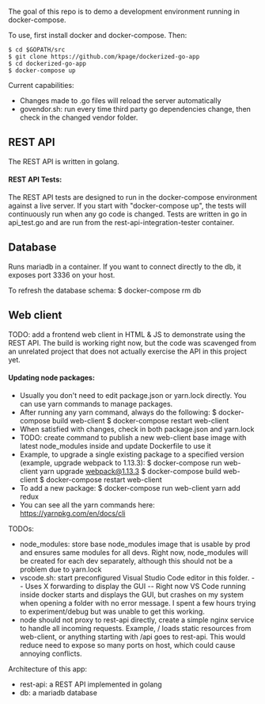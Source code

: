 The goal of this repo is to demo a development environment running in docker-compose.

To use, first install docker and docker-compose.  Then:

    $ cd $GOPATH/src
    $ git clone https://github.com/kpage/dockerized-go-app
    $ cd dockerized-go-app
    $ docker-compose up

Current capabilities:

- Changes made to .go files will reload the server automatically
- govendor.sh: run every time third party go dependencies change, then check in the changed vendor folder.

## REST API

The REST API is written in golang.

#### REST API Tests:

The REST API tests are designed to run in the docker-compose environment against a live server.  If you start with "docker-compose up", the tests will continuously
run when any go code is changed.  Tests are written in go in api_test.go and are run from the rest-api-integration-tester container.

## Database

Runs mariadb in a container.  If you want to connect directly to the db, it exposes port 3336 on your host.

To refresh the database schema:
    $ docker-compose rm db

## Web client

TODO: add a frontend web client in HTML & JS to demonstrate using the REST API.  The build is working right now, but the code was
scavenged from an unrelated project that does not actually exercise the API in this project yet.

#### Updating node packages:

- Usually you don't need to edit package.json or yarn.lock directly.  You can use yarn commands to manage packages.
- After running any yarn command, always do the following:
    $ docker-compose build web-client
    $ docker-compose restart web-client
- When satisfied with changes, check in both package.json and yarn.lock
- TODO: create command to publish a new web-client base image with latest node_modules inside and update 
  Dockerfile to use it
- Example, to upgrade a single existing package to a specified version (example, upgrade webpack to 1.13.3):
    $ docker-compose run web-client yarn upgrade webpack@1.13.3
    $ docker-compose build web-client
    $ docker-compose restart web-client
- To add a new package:
    $ docker-compose run web-client yarn add redux
- You can see all the yarn commands here: https://yarnpkg.com/en/docs/cli

TODOs:

- node_modules: store base node_modules image that is usable by prod and ensures same modules for all devs.  Right now, node_modules will be created for each dev separately, although
  this should not be a problem due to yarn.lock
- vscode.sh: start preconfigured Visual Studio Code editor in this folder.
-- Uses X forwarding to display the GUI
-- Right now VS Code running inside docker starts and displays the GUI, but crashes on my system when opening a folder with no error message.  I spent a few hours trying to experiment/debug but was unable to get this working.
- node should not proxy to rest-api directly, create a simple nginx service to handle all incoming requests.  Example, / loads static resources from web-client, or anything starting with /api goes to rest-api.  This would reduce need to expose so many ports on host, which could cause annoying conflicts.

Architecture of this app:
- rest-api: a REST API implemented in golang
- db: a mariadb database